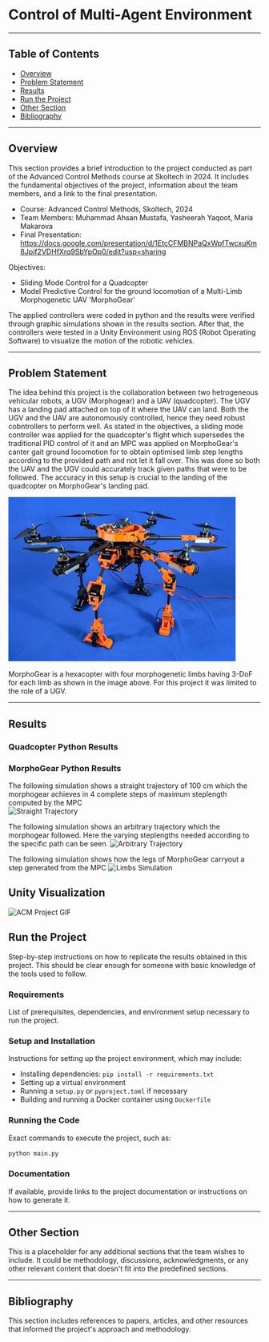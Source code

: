 # Control of Multi-Agent Environment

---

## Table of Contents

- [Overview](#overview)
- [Problem Statement](#problem-statement)
- [Results](#results)
- [Run the Project](#run-the-project)
- [Other Section](#other-section)
- [Bibliography](#bibliography)

---

## Overview
This section provides a brief introduction to the project conducted as part of the Advanced Control Methods course at Skoltech in 2024. It includes the fundamental objectives of the project, information about the team members, and a link to the final presentation.

- Course: Advanced Control Methods, Skoltech, 2024
- Team Members: Muhammad Ahsan Mustafa, Yasheerah Yaqoot, Maria Makarova
- Final Presentation: https://docs.google.com/presentation/d/1EtcCFMBNPaQxWpfTwcxuKm8Jpif2VDHfXrq9SbYpOp0/edit?usp=sharing

Objectives:
- Sliding Mode Control for a Quadcopter
- Model Predictive Control for the ground locomotion of a Multi-Limb Morphogenetic UAV 'MorphoGear'

The applied controllers were coded in python and the results were verified through graphic simulations shown in the results section. After that, the controllers were tested in a Unity Environment using ROS (Robot Operating Software) to visualize the motion of the robotic vehicles. 

---

## Problem Statement
<!-- This section delves into the specifics of the challenge tackled during the project. It provides context, outlines the objectives, and discusses the significance of the problem. -->

The idea behind this project is the collaboration between two hetrogeneous vehicular robots, a UGV (Morphogear) and a UAV (quadcopter). The UGV has a landing pad attached on top of it where the UAV can land. Both the UGV and the UAV are autonomously controlled, hence they need robust cobntrollers to perform well. As stated in the objectives, a sliding mode controller was applied for the quadcopter's flight which supersedes the traditional PID control of it and an MPC was applied on MorphoGear's canter gait ground locomotion for to obtain optimised limb step lengths according to the provided path and not let it fall over. This was done so both the UAV and the UGV could accurately track given paths that were to be followed. The accuracy in this setup is crucial to the landing of the quadcopter on MorphoGear's landing pad.

![MG](https://github.com/YasheerahYaqoot/acm_project/blob/main/MG.jpg)

MorphoGear is a hexacopter with four morphogenetic limbs having 3-DoF for each limb as shown in the image above. For this project it was limited to the role of a UGV.

<!-- ### Subsection (if any)
Subsections may be added to further break down the problem, provide background information, or elaborate on specific aspects that are crucial to understanding the project's scope. -->

---

## Results
### Quadcopter Python Results
### MorphoGear Python Results
<!-- This is a comment -->
<!-- Detailed explanation of the findings, performance metrics, and outcomes of the project. This section may include graphs, tables, and other visual aids to support the results. -->
The following simulation shows a straight trajectory of 100 cm which the morphogear achieves in 4 complete steps of maximum steplength computed by the MPC  
![Straight Trajectory](https://github.com/YasheerahYaqoot/acm_project/assets/140263131/36b11148-613f-4362-b9a5-c5e012a49fe6)

The following simulation shows an arbitrary trajectory which the morphogear followed. Here the varying steplengths needed according to the specific path can be seen.
![Arbitrary Trajectory](https://github.com/YasheerahYaqoot/acm_project/assets/140263131/72acc1fb-397f-47f9-8eb2-e71c54063f1a)

The following simulation shows how the legs of MorphoGear carryout a step generated from the MPC
![Limbs Simulation](https://github.com/YasheerahYaqoot/acm_project/assets/140263131/cfd34b74-b26c-403f-9f66-7c85859b7bbe)


## Unity Visualization
![ACM Project GIF](https://github.com/YasheerahYaqoot/acm_project/assets/140263131/2e572947-fb39-4f82-bcf1-69cf196d3071)


<!-- ### Subsection (if any)
Subsections may be used to organize results into categories, discuss different algorithms or methods used, or compare various scenarios within the project. -->

## Run the Project
Step-by-step instructions on how to replicate the results obtained in this project. This should be clear enough for someone with basic knowledge of the tools used to follow.

### Requirements
List of prerequisites, dependencies, and environment setup necessary to run the project.

### Setup and Installation
Instructions for setting up the project environment, which may include:
- Installing dependencies: `pip install -r requirements.txt`
- Setting up a virtual environment
- Running a `setup.py` or `pyproject.toml` if necessary
- Building and running a Docker container using `Dockerfile`

### Running the Code
Exact commands to execute the project, such as:

```bash
python main.py
```

### Documentation
If available, provide links to the project documentation or instructions on how to generate it.

---

## Other Section
This is a placeholder for any additional sections that the team wishes to include. It could be methodology, discussions, acknowledgments, or any other relevant content that doesn't fit into the predefined sections.

---

## Bibliography
This section includes references to papers, articles, and other resources that informed the project's approach and methodology.
[^1]: M. Martynov, Z. Darush, A. Fedoseev, and D. Tsetserukou, “MorphoGear: An UAV with Multi-Limb Morphogenetic Gear for Rough-Terrain Locomotion,” in 2023 IEEE/ASME International Conference on Advanced Intelligent Mechatronics (AIM), Seattle, WA, USA: IEEE, Jun. 2023, pp. 11–16. doi: 10.1109/AIM46323.2023.10196115.
